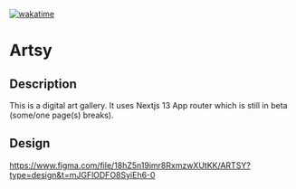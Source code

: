 [![wakatime](https://wakatime.com/badge/github/dhatGuy/artsy.svg)](https://wakatime.com/badge/github/dhatGuy/artsy?style=flat)

# Artsy

## Description

This is a digital art gallery. It uses Nextjs 13 App router which is still in beta (some/one page(s) breaks).

## Design

https://www.figma.com/file/18hZ5n19imr8RxmzwXUtKK/ARTSY?type=design&t=mJGFlODFO8SyiEh6-0
